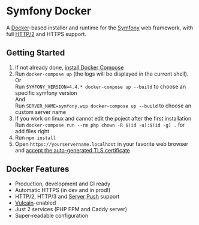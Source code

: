 # Symfony Docker

A [Docker](https://www.docker.com/)-based installer and runtime for the [Symfony](https://symfony.com) web framework, with full [HTTP/2](https://symfony.com/doc/current/weblink.html) and HTTPS support.


## Getting Started

1. If not already done, [install Docker Compose](https://docs.docker.com/compose/install/)
2. Run `docker-compose up` (the logs will be displayed in the current shell). 
<br> Or <br> 
Run `SYMFONY_VERSION=4.4.* docker-compose up --build` to choose an specific symfony version
<br> And <br>
Run `SERVER_NAME=symfony.wip docker-compose up --build` to choose an custom server name
3. If you work on linux and cannot edit the poject after the first installation Run `docker-compose run --rm php chown -R $(id -u):$(id -g) .` for add files right 
4. Run `npm install`
5. Open `https://yourservername.localhost` in your favorite web browser and [accept the auto-generated TLS certificate](https://stackoverflow.com/a/15076602/1352334)

## Docker Features

* Production, development and CI ready
* Automatic HTTPS (in dev and in prod!)
* HTTP/2, HTTP/3 and [Server Push](https://symfony.com/doc/current/web_link.html) support
* [Vulcain](https://vulcain.rocks)-enabled
* Just 2 services (PHP FPM and Caddy server)
* Super-readable configuration
